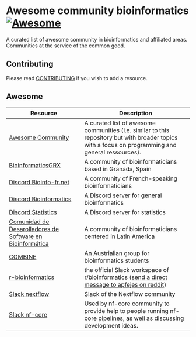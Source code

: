# Awesome community bioinformatics [![Awesome](https://cdn.rawgit.com/sindresorhus/awesome/d7305f38d29fed78fa85652e3a63e154dd8e8829/media/badge.svg)](https://github.com/sindresorhus/awesome)

A curated list of awesome community in bioinformatics and affiliated areas.  
Communities at the service of the common good.

## Contributing
Please read [CONTRIBUTING](./CONTRIBUTING.md) if you wish to add a resource.

## Awesome
| Resource | Description |
| --- | --- |
| [Awesome Community](https://github.com/bayandin/awesome-awesomeness) | A curated list of awesome communities (i.e. similar to this repository but with broader topics with a focus on programming and general ressources).
| [BioinformaticsGRX](https://bioinformaticsgrx.es/) | A community of bioinformaticians based in Granada, Spain
| [Discord Bioinfo-fr.net](https://discord.gg/rETCvGftJK) | A community of French-speaking bioinformaticians
| [Discord Bioinformatics](https://discord.com/invite/3uxbPns) | A Discord server for general bioinformatics
| [Discord Statistics](https://discord.gg/ZNsDTKk ) | A Discord server for statistics
| [Comunidad de Desarolladores de Software en Bioinformática](https://comunidadbioinfo.github.io/) | A community of bioinformaticians centered in Latin America
| [COMBINE](https://combine.org.au/) | An Austrialian group for bioinformatics students
| [r-bioinformatics](https://www.reddit.com/r/bioinformatics/comments/7ndwm1/rbioinformatics_slack_channel_and_an_open_call/) | the official Slack workspace of r/bioinformatics ([send a direct message to apfejes on reddit](https://www.reddit.com/message/compose/?to=apfejes&subject=Request%20to%20join%20the%20r/bioinformatics%20Slack%20group&message=I%20would%20like%20to%20request%20to%20join%20the%20r/bioinformatics%20Slack%20group))
| [Slack nextflow](https://nextflow.slack.com/signup#/domain-signup) | Slack of the Nextflow community
| [Slack nf-core](https://nf-co.re/join/slack) | Used by nf-core community to provide help to people running nf-core pipelines, as well as discussing development ideas.
